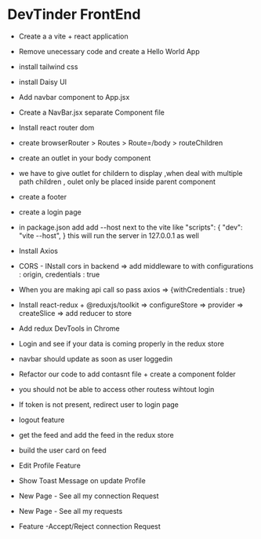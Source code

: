# DevTinder FrontEnd
- Create a a vite + react application
- Remove unecessary code and create a Hello World App
- install tailwind css
- install Daisy UI
- Add navbar component to App.jsx
- Create a NavBar.jsx separate Component file
- Install react router dom
- create browserRouter > Routes > Route=/body > routeChildren
- create an outlet in your body component
- we have to give outlet for childern to display ,when deal with multiple path children , oulet only be placed inside parent component
- create  a footer 
- create a login page
- in package.json add add --host next to the vite like 
  "scripts": {
    "dev": "vite --host",
  }
  this will run the server in 127.0.0.1 as well

- Install Axios
- CORS - INstall cors in backend => add middleware to with configurations : origin, credentials : true
- When you are making api call so pass axios => {withCredentials : true}
- Install react-redux + @reduxjs/toolkit => configureStore => provider => createSlice => add reducer to store
- Add redux DevTools in Chrome
- Login and see if your data is coming properly in the redux store
- navbar should update as soon as user loggedin
- Refactor our code to add contasnt file + create a component folder
- you should not be able to access other routess wihtout login
- If token is not present, redirect user to login page
- logout feature
- get the feed and add the feed in the redux store
- build the user card on feed 
- Edit Profile Feature
- Show Toast Message on update Profile
- New Page  - See all my connection Request
- New Page - See all my requests
- Feature -Accept/Reject connection Request